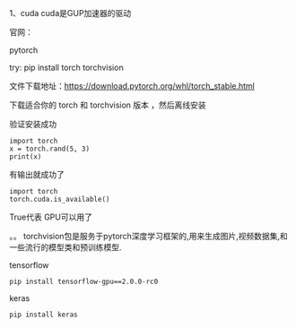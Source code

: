 1、cuda cuda是GUP加速器的驱动

官网：



pytorch

try: pip install torch torchvision

文件下载地址：https://download.pytorch.org/whl/torch_stable.html

下载适合你的 torch 和 torchvision 版本 ，然后离线安装



验证安装成功

```
import torch
x = torch.rand(5, 3)
print(x)
```

有输出就成功了



```
import torch
torch.cuda.is_available()
```

True代表 GPU可以用了



。。 torchvision包是服务于pytorch深度学习框架的,用来生成图片,视频数据集,和一些流行的模型类和预训练模型.





tensorflow

```
pip install tensorflow-gpu==2.0.0-rc0
```



keras

```
pip install keras
```


